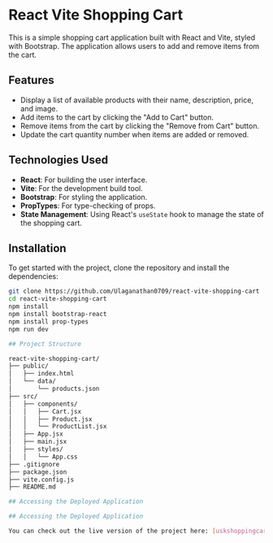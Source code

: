 # React Vite Shopping Cart

This is a simple shopping cart application built with React and Vite, styled with Bootstrap. The application allows users to add and remove items from the cart.

## Features

- Display a list of available products with their name, description, price, and image.
- Add items to the cart by clicking the "Add to Cart" button.
- Remove items from the cart by clicking the "Remove from Cart" button.
- Update the cart quantity number when items are added or removed.

## Technologies Used

- **React**: For building the user interface.
- **Vite**: For the development build tool.
- **Bootstrap**: For styling the application.
- **PropTypes**: For type-checking of props.
- **State Management**: Using React's `useState` hook to manage the state of the shopping cart.

## Installation

To get started with the project, clone the repository and install the dependencies:

```sh
git clone https://github.com/Ulaganathan0709/react-vite-shopping-cart
cd react-vite-shopping-cart
npm install
npm install bootstrap-react
npm install prop-types
npm run dev

## Project Structure

react-vite-shopping-cart/
├── public/
│   ├── index.html
│   └── data/
│       └── products.json
├── src/
│   ├── components/
│   │   ├── Cart.jsx
│   │   ├── Product.jsx
│   │   └── ProductList.jsx
│   ├── App.jsx
│   ├── main.jsx
│   ├── styles/
│   │   └── App.css
├── .gitignore
├── package.json
├── vite.config.js
├── README.md

## Accessing the Deployed Application

## Accessing the Deployed Application

You can check out the live version of the project here: [uskshoppingcart.netlify.app](https://uskshoppingcart.netlify.app/)

